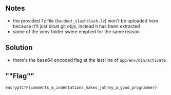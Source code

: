 ## Notes
* the provided 7z file (`handout_slashslash.7z`) won't be uploaded here because it'll just bloat git objs, instead it has been extracted
* some of the venv folder swere emptied for the same reason
## Solution
* there's the base64 encoded flag at the last line of `app/env/bin/activate`

## ""Flag""
```
encryptCTF{comments_&_indentations_makes_johnny_a_good_programmer}
```

